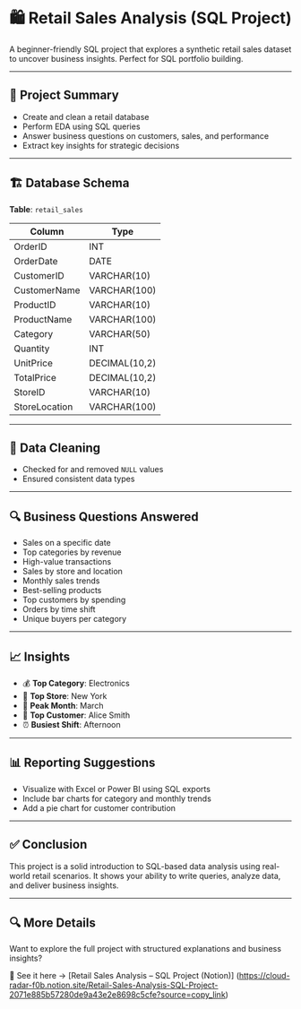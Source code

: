 # 🛍️ Retail Sales Analysis (SQL Project)

A beginner-friendly SQL project that explores a synthetic retail sales dataset to uncover business insights. Perfect for SQL portfolio building.

---

## 📌 Project Summary

- Create and clean a retail database
- Perform EDA using SQL queries
- Answer business questions on customers, sales, and performance
- Extract key insights for strategic decisions

---

## 🏗️ Database Schema

**Table**: `retail_sales`

| Column         | Type         |
|----------------|--------------|
| OrderID        | INT          |
| OrderDate      | DATE         |
| CustomerID     | VARCHAR(10)  |
| CustomerName   | VARCHAR(100) |
| ProductID      | VARCHAR(10)  |
| ProductName    | VARCHAR(100) |
| Category       | VARCHAR(50)  |
| Quantity       | INT          |
| UnitPrice      | DECIMAL(10,2)|
| TotalPrice     | DECIMAL(10,2)|
| StoreID        | VARCHAR(10)  |
| StoreLocation  | VARCHAR(100) |

---

## 🧹 Data Cleaning

- Checked for and removed `NULL` values
- Ensured consistent data types

---

## 🔍 Business Questions Answered

- Sales on a specific date
- Top categories by revenue
- High-value transactions
- Sales by store and location
- Monthly sales trends
- Best-selling products
- Top customers by spending
- Orders by time shift
- Unique buyers per category

---

## 📈 Insights

- 💰 **Top Category**: Electronics
- 📍 **Top Store**: New York
- 📆 **Peak Month**: March
- 🧑 **Top Customer**: Alice Smith
- ⏰ **Busiest Shift**: Afternoon

---

## 📊 Reporting Suggestions

- Visualize with Excel or Power BI using SQL exports
- Include bar charts for category and monthly trends
- Add a pie chart for customer contribution

---

## ✅ Conclusion

This project is a solid introduction to SQL-based data analysis using real-world retail scenarios. It shows your ability to write queries, analyze data, and deliver business insights.

---
## 🔍 More Details

Want to explore the full project with structured explanations and business insights?

🔗 See it here → [Retail Sales Analysis – SQL Project (Notion)]
(https://cloud-radar-f0b.notion.site/Retail-Sales-Analysis-SQL-Project-2071e885b57280de9a43e2e8698c5cfe?source=copy_link)

